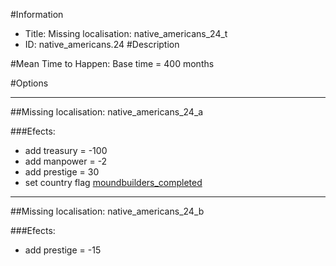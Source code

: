 #Information
 - Title: Missing localisation: native_americans_24_t
 - ID: native_americans.24
#Description

#Mean Time to Happen:
Base time = 400 months

#Options

___
##Missing localisation: native_americans_24_a

###Efects:<ul><li>add treasury = -100</li><li>add manpower = -2</li><li>add prestige = 30</li><li>set country flag [moundbuilders_completed](../flags/moundbuilders_completed.md)</li></ul>

___
##Missing localisation: native_americans_24_b

###Efects:<ul><li>add prestige = -15</li></ul>
